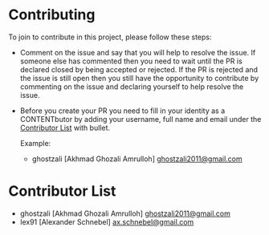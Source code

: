 # Contributing

To join to contribute in this project, please follow these steps:

- Comment on the issue and say that you will help to resolve the issue. If someone else has commented then you need to wait until the PR is declared closed by being accepted or rejected. If the PR is rejected and the issue is still open then you still have the opportunity to contribute by commenting on the issue and declaring yourself to help resolve the issue.

- Before you create your PR you need to fill in your identity as a CONTENTbutor by adding your username, full name and email under the [Contributor List](#contributor-list) with bullet.

  Example: 

  - ghostzali [Akhmad Ghozali Amrulloh] ghostzali2011@gmail.com



# Contributor List

- ghostzali [Akhmad Ghozali Amrulloh] ghostzali2011@gmail.com
- lex91 [Alexander Schnebel] ax.schnebel@gmail.com
